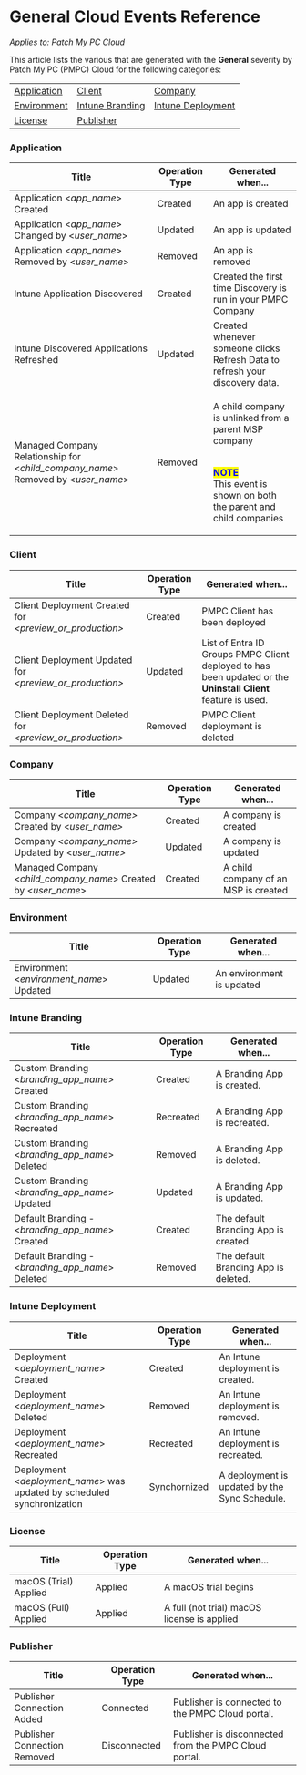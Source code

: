 # General Cloud Events Reference

_Applies to: Patch My PC Cloud_

This article lists the various that are generated with the **General** severity by Patch My PC (PMPC) Cloud for the following categories:

|                                                              |                                                                      |                                                                          |
| ------------------------------------------------------------ | -------------------------------------------------------------------- | ------------------------------------------------------------------------ |
| [Application](general-cloud-events-reference.md#application) | [Client](general-cloud-events-reference.md#client)                   | [Company](general-cloud-events-reference.md#company)                     |
| [Environment](general-cloud-events-reference.md#environment) | [Intune Branding](general-cloud-events-reference.md#intune-branding) | [Intune Deployment](general-cloud-events-reference.md#intune-deployment) |
| [License](general-cloud-events-reference.md#license)         | [Publisher](general-cloud-events-reference.md#publisher)             |                                                                          |

### Application

| Title                                                                               | Operation Type | Generated when...                                                                                                                                                                           |
| ----------------------------------------------------------------------------------- | -------------- | ------------------------------------------------------------------------------------------------------------------------------------------------------------------------------------------- |
| Application <_app\_name_> Created                                                   | Created        | An app is created                                                                                                                                                                           |
| Application <_app\_name_> Changed by <_user\_name_>                                 | Updated        | An app is updated                                                                                                                                                                           |
| Application <_app\_name_> Removed by <_user\_name_>                                 | Removed        | An app is removed                                                                                                                                                                           |
| Intune Application Discovered                                                       | Created        | Created the first time Discovery is run in your PMPC Company                                                                                                                                |
| Intune Discovered Applications Refreshed                                            | Updated        | Created whenever someone clicks Refresh Data to refresh your discovery data.                                                                                                                |
| Managed Company Relationship for <_child\_company\_name_> Removed by <_user\_name_> | Removed        | <p>A child company is unlinked from a parent MSP company</p><p><br><mark style="color:blue;"><strong>NOTE</strong></mark><br>This event is shown on both the parent and child companies</p> |

### Client

| Title                                                      | Operation Type | Generated when...                                                                                             |
| ---------------------------------------------------------- | -------------- | ------------------------------------------------------------------------------------------------------------- |
| Client Deployment Created for _\<preview\_or\_production>_ | Created        | PMPC Client has been deployed                                                                                 |
| Client Deployment Updated for _\<preview\_or\_production>_ | Updated        | List of Entra ID Groups PMPC Client deployed to has been updated or the **Uninstall Client** feature is used. |
| Client Deployment Deleted for _\<preview\_or\_production>_ | Removed        | PMPC Client deployment is deleted                                                                             |

### Company

| Title                                                              | Operation Type | Generated when...                    |
| ------------------------------------------------------------------ | -------------- | ------------------------------------ |
| Company  <_company\_name>_ Created by <_user\_name>_               | Created        | A company is created                 |
| Company  <_company\_name>_ Updated by <_user\_name>_               | Updated        | A company is updated                 |
| Managed Company <_child\_company\_name_> Created by <_user\_name_> | Created        | A child company of an MSP is created |

### Environment

| Title                                     | Operation Type | Generated when...         |
| ----------------------------------------- | -------------- | ------------------------- |
| Environment <_environment\_name_> Updated | Updated        | An environment is updated |

### Intune Branding

| Title                                              | Operation Type | Generated when...                    |
| -------------------------------------------------- | -------------- | ------------------------------------ |
| Custom Branding <_branding\_app\_name_> Created    | Created        | A Branding App is created.           |
| Custom Branding <_branding\_app\_name_> Recreated  | Recreated      | A Branding App is recreated.         |
| Custom Branding <_branding\_app\_name_> Deleted    | Removed        | A Branding App is deleted.           |
| Custom Branding <_branding\_app\_name_> Updated    | Updated        | A Branding App is updated.           |
| Default Branding - <_branding\_app\_name_> Created | Created        | The default Branding App is created. |
| Default Branding - <_branding\_app\_name_> Deleted | Removed        | The default Branding App is deleted. |

### Intune Deployment

| Title                                                                    | Operation Type | Generated when...                             |
| ------------------------------------------------------------------------ | -------------- | --------------------------------------------- |
| Deployment <_deployment\_name_> Created                                  | Created        | An Intune deployment is created.              |
| Deployment <_deployment\_name_> Deleted                                  | Removed        | An Intune deployment is removed.              |
| Deployment <_deployment\_name_> Recreated                                | Recreated      | An Intune deployment is recreated.            |
| Deployment <_deployment\_name_> was updated by scheduled synchronization | Synchornized   | A deployment is updated by the Sync Schedule. |

### License

| Title                 | Operation Type | Generated when...                           |
| --------------------- | -------------- | ------------------------------------------- |
| macOS (Trial) Applied | Applied        | A macOS trial begins                        |
| macOS (Full) Applied  | Applied        | A full (not trial) macOS license is applied |

### Publisher

| Title                        | Operation Type | Generated when...                                     |
| ---------------------------- | -------------- | ----------------------------------------------------- |
| Publisher Connection Added   | Connected      | Publisher is connected to the PMPC Cloud portal.      |
| Publisher Connection Removed | Disconnected   | Publisher is disconnected from the PMPC Cloud portal. |